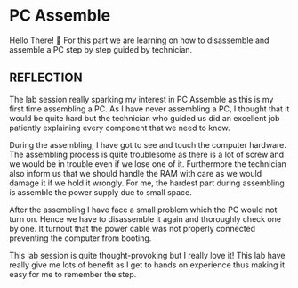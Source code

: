 # PC Assemble
Hello There! 👋
For this part we are learning on how to disassemble and assemble a PC step by step guided by technician.
## REFLECTION
The lab session really sparking my interest in PC Assemble as this is my first time assembling a PC. As I have never assembling a PC, I thought that it would be quite hard but the technician who guided us did an excellent job patiently explaining every component that we need to know.

During the assembling, I have got to see and touch the computer hardware. The assembling process is quite troublesome as there is a lot of screw and we would be in trouble even if we lose one of it. Furthermore the technician also inform us that we should handle the RAM with care as we would damage it if we hold it wrongly. For me, the hardest part during assembling is assemble the power supply due to small space.

After the assembling I have face a small problem which the PC would not turn on. Hence we have to disassemble it again and thoroughly check one by one. It turnout that the power cable was not properly connected preventing the computer from booting.

This lab session is quite thought-provoking but I really love it! This lab have really give me lots of benefit as I get to hands on experience thus making it easy for me to remember the step.

